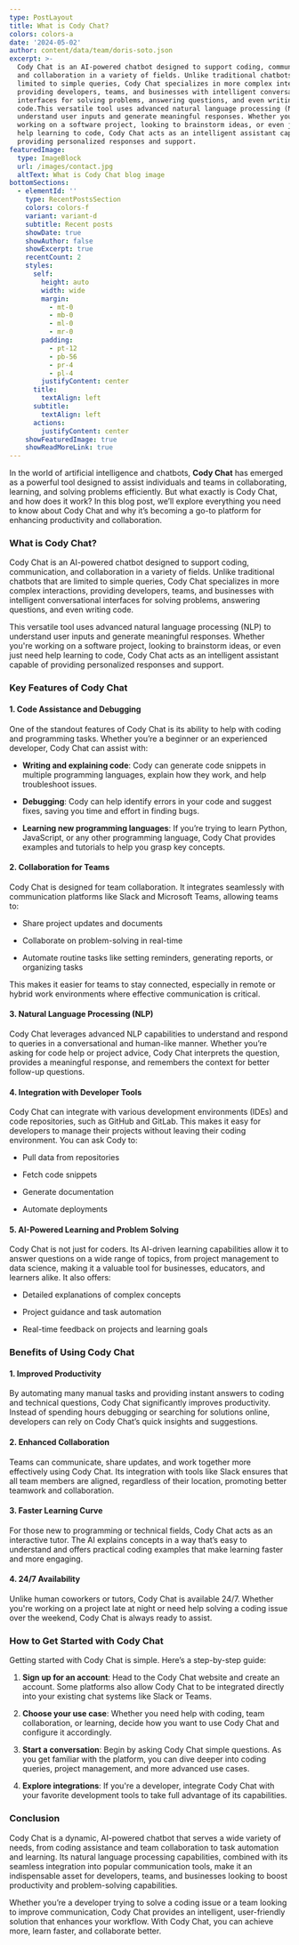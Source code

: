 ```yaml
---
type: PostLayout
title: What is Cody Chat?
colors: colors-a
date: '2024-05-02'
author: content/data/team/doris-soto.json
excerpt: >-
  Cody Chat is an AI-powered chatbot designed to support coding, communication,
  and collaboration in a variety of fields. Unlike traditional chatbots that are
  limited to simple queries, Cody Chat specializes in more complex interactions,
  providing developers, teams, and businesses with intelligent conversational
  interfaces for solving problems, answering questions, and even writing
  code.This versatile tool uses advanced natural language processing (NLP) to
  understand user inputs and generate meaningful responses. Whether you're
  working on a software project, looking to brainstorm ideas, or even just need
  help learning to code, Cody Chat acts as an intelligent assistant capable of
  providing personalized responses and support.
featuredImage:
  type: ImageBlock
  url: /images/contact.jpg
  altText: What is Cody Chat blog image
bottomSections:
  - elementId: ''
    type: RecentPostsSection
    colors: colors-f
    variant: variant-d
    subtitle: Recent posts
    showDate: true
    showAuthor: false
    showExcerpt: true
    recentCount: 2
    styles:
      self:
        height: auto
        width: wide
        margin:
          - mt-0
          - mb-0
          - ml-0
          - mr-0
        padding:
          - pt-12
          - pb-56
          - pr-4
          - pl-4
        justifyContent: center
      title:
        textAlign: left
      subtitle:
        textAlign: left
      actions:
        justifyContent: center
    showFeaturedImage: true
    showReadMoreLink: true
---
```

In the world of artificial intelligence and chatbots, **Cody Chat** has emerged as a powerful tool designed to assist individuals and teams in collaborating, learning, and solving problems efficiently. But what exactly is Cody Chat, and how does it work? In this blog post, we’ll explore everything you need to know about Cody Chat and why it’s becoming a go-to platform for enhancing productivity and collaboration.

### What is Cody Chat?

Cody Chat is an AI-powered chatbot designed to support coding, communication, and collaboration in a variety of fields. Unlike traditional chatbots that are limited to simple queries, Cody Chat specializes in more complex interactions, providing developers, teams, and businesses with intelligent conversational interfaces for solving problems, answering questions, and even writing code.

This versatile tool uses advanced natural language processing (NLP) to understand user inputs and generate meaningful responses. Whether you're working on a software project, looking to brainstorm ideas, or even just need help learning to code, Cody Chat acts as an intelligent assistant capable of providing personalized responses and support.

### Key Features of Cody Chat

#### 1. **Code Assistance and Debugging**

One of the standout features of Cody Chat is its ability to help with coding and programming tasks. Whether you’re a beginner or an experienced developer, Cody Chat can assist with:

*   **Writing and explaining code**: Cody can generate code snippets in multiple programming languages, explain how they work, and help troubleshoot issues.

*   **Debugging**: Cody can help identify errors in your code and suggest fixes, saving you time and effort in finding bugs.

*   **Learning new programming languages**: If you’re trying to learn Python, JavaScript, or any other programming language, Cody Chat provides examples and tutorials to help you grasp key concepts.

#### 2. **Collaboration for Teams**

Cody Chat is designed for team collaboration. It integrates seamlessly with communication platforms like Slack and Microsoft Teams, allowing teams to:

*   Share project updates and documents

*   Collaborate on problem-solving in real-time

*   Automate routine tasks like setting reminders, generating reports, or organizing tasks

This makes it easier for teams to stay connected, especially in remote or hybrid work environments where effective communication is critical.

#### 3. **Natural Language Processing (NLP)**

Cody Chat leverages advanced NLP capabilities to understand and respond to queries in a conversational and human-like manner. Whether you’re asking for code help or project advice, Cody Chat interprets the question, provides a meaningful response, and remembers the context for better follow-up questions.

#### 4. **Integration with Developer Tools**

Cody Chat can integrate with various development environments (IDEs) and code repositories, such as GitHub and GitLab. This makes it easy for developers to manage their projects without leaving their coding environment. You can ask Cody to:

*   Pull data from repositories

*   Fetch code snippets

*   Generate documentation

*   Automate deployments

#### 5. **AI-Powered Learning and Problem Solving**

Cody Chat is not just for coders. Its AI-driven learning capabilities allow it to answer questions on a wide range of topics, from project management to data science, making it a valuable tool for businesses, educators, and learners alike. It also offers:

*   Detailed explanations of complex concepts

*   Project guidance and task automation

*   Real-time feedback on projects and learning goals

### Benefits of Using Cody Chat

#### 1. **Improved Productivity**

By automating many manual tasks and providing instant answers to coding and technical questions, Cody Chat significantly improves productivity. Instead of spending hours debugging or searching for solutions online, developers can rely on Cody Chat’s quick insights and suggestions.

#### 2. **Enhanced Collaboration**

Teams can communicate, share updates, and work together more effectively using Cody Chat. Its integration with tools like Slack ensures that all team members are aligned, regardless of their location, promoting better teamwork and collaboration.

#### 3. **Faster Learning Curve**

For those new to programming or technical fields, Cody Chat acts as an interactive tutor. The AI explains concepts in a way that’s easy to understand and offers practical coding examples that make learning faster and more engaging.

#### 4. **24/7 Availability**

Unlike human coworkers or tutors, Cody Chat is available 24/7. Whether you're working on a project late at night or need help solving a coding issue over the weekend, Cody Chat is always ready to assist.

### How to Get Started with Cody Chat

Getting started with Cody Chat is simple. Here’s a step-by-step guide:

1.  **Sign up for an account**: Head to the Cody Chat website and create an account. Some platforms also allow Cody Chat to be integrated directly into your existing chat systems like Slack or Teams.

2.  **Choose your use case**: Whether you need help with coding, team collaboration, or learning, decide how you want to use Cody Chat and configure it accordingly.

3.  **Start a conversation**: Begin by asking Cody Chat simple questions. As you get familiar with the platform, you can dive deeper into coding queries, project management, and more advanced use cases.

4.  **Explore integrations**: If you're a developer, integrate Cody Chat with your favorite development tools to take full advantage of its capabilities.

### Conclusion

Cody Chat is a dynamic, AI-powered chatbot that serves a wide variety of needs, from coding assistance and team collaboration to task automation and learning. Its natural language processing capabilities, combined with its seamless integration into popular communication tools, make it an indispensable asset for developers, teams, and businesses looking to boost productivity and problem-solving capabilities.

Whether you’re a developer trying to solve a coding issue or a team looking to improve communication, Cody Chat provides an intelligent, user-friendly solution that enhances your workflow. With Cody Chat, you can achieve more, learn faster, and collaborate better.



